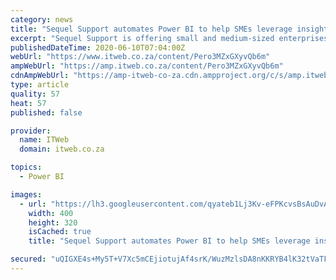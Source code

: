 ```yaml
---
category: news
title: "Sequel Support automates Power BI to help SMEs leverage insights"
excerpt: "Sequel Support is offering small and medium-sized enterprises a way to make the most of their data by leveraging Microsoft Power BI to deliver commercial insight capable of driving business ..."
publishedDateTime: 2020-06-10T07:04:00Z
webUrl: "https://www.itweb.co.za/content/Pero3MZxGXyvQb6m"
ampWebUrl: "https://amp.itweb.co.za/content/Pero3MZxGXyvQb6m"
cdnAmpWebUrl: "https://amp-itweb-co-za.cdn.ampproject.org/c/s/amp.itweb.co.za/content/Pero3MZxGXyvQb6m"
type: article
quality: 57
heat: 57
published: false

provider:
  name: ITWeb
  domain: itweb.co.za

topics:
  - Power BI

images:
  - url: "https://lh3.googleusercontent.com/qyateb1Lj3Kv-eFPKcvsBsAuDvAunUDqLh1_fKUcDpzEggPH9nHBwemebHXNFsPGkawxbpBbHVwottEOUCQkplg=w400-h320-c"
    width: 400
    height: 320
    isCached: true
    title: "Sequel Support automates Power BI to help SMEs leverage insights"

secured: "uQIGXE4s+My5T+V7Xc5mCEjiotujAf4srK/WuzMzlsDA8nKKRYB4lK32tVaTFEE9nJ6EY/re8u/gxnxroBaYk1+0LmfAO/LFuCOijvSgYSF6DkZxl7Kt28SEpRnYgsVL38kHUw7Nk75SIN8Rk+ypOt2Ovdzt5R4yvhBovgt6ShdVi1A6qcFWZO9N3sBwDSQRN3SO0UBGKhSbQbiAvqzJ+vAifJHCHnWFn6W0Oun+GnYDOZ9I3xOEmENJG1D8tbZFAz+YmsU7oH1Sq9WaLDv0IgQ3O9DIYt6OgZafpCZNaSVkaN/panbVKJtsp4s9IlBl6pmCPUfnMiX79peAO1L9nw==;ycIeheXoEk71u1oa+puXvQ=="
---
```


